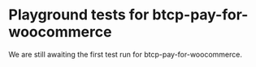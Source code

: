 # Playground tests for btcp-pay-for-woocommerce
We are still awaiting the first test run for btcp-pay-for-woocommerce.
